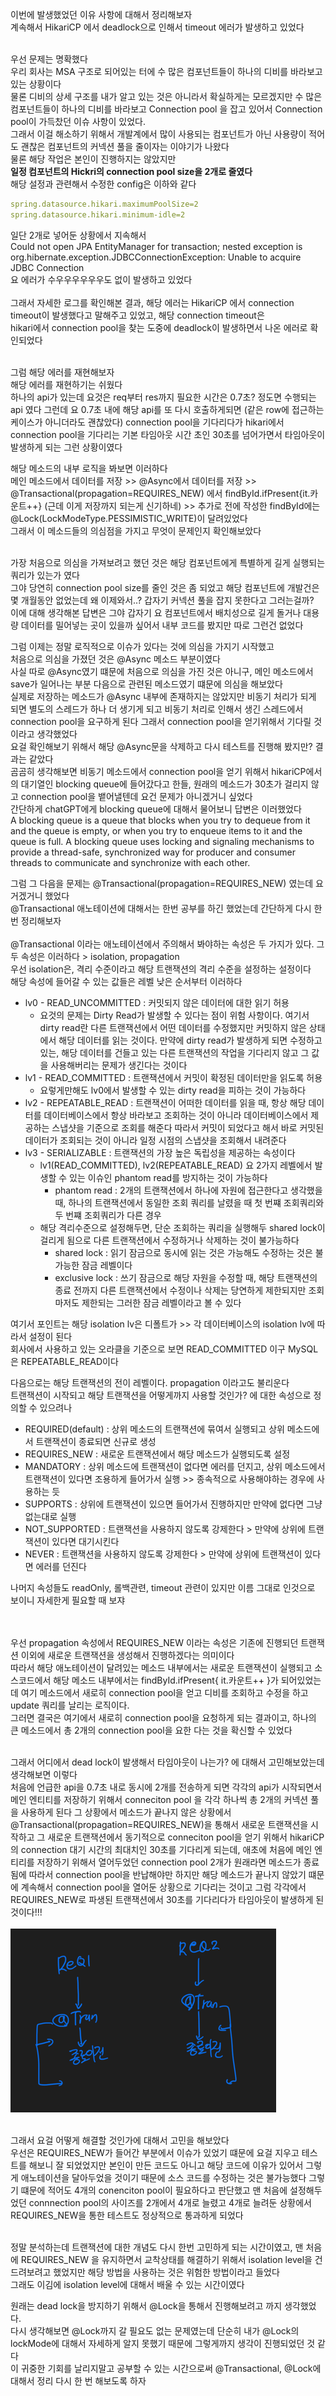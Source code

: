 
이번에 발생했었던 이유 사항에 대해서 정리해보자 <br>
계속해서 HikariCP 에서 deadlock으로 인해서 timeout 에러가 발생하고 있었다 <br>
<br>

우선 문제는 명확했다 <br>
우리 회사는 MSA 구조로 되어있는 터에 수 많은 컴포넌트들이 하나의 디비를 바라보고 있는 상황이다 <br>
물론 디비의 상세 구조를 내가 알고 있는 것은 아니라서 확실하게는 모르겠지만 수 많은 컴포넌트들이 하나의 디비를 바라보고 Connection pool 을 잡고 있어서 
Connection pool이 가득찼던 이슈 사항이 있었다. <br> 
그래서 이걸 해소하기 위해서 개발계에서 많이 사용되는 컴포넌트가 아닌 사용량이 적어도 괜찮은 컴포넌트의 커넥션 풀을 줄이자는 이야기가 나왔다 <br>
물론 해당 작업은 본인이 진행하지는 않았지만 <br>
**일정 컴포넌트의 Hickri의 connection pool size을 2개로 줄였다** <br> 
해당 설정과 관련해서 수정한 config은 이하와 같다 <br>
```yaml
spring.datasource.hikari.maximumPoolSize=2
spring.datasource.hikari.minimum-idle=2
```

일단 2개로 넣어둔 상황에서 지속해서 <br>
Could not open JPA EntityManager for transaction; nested exception is org.hibernate.exception.JDBCConnectionException: Unable to acquire JDBC Connection <br>
요 에러가 수우우우우우우도 없이 발생하고 있었다 <br>
<br>
그래서 자세한 로그를 확인해본 결과, 해당 에러는 HikariCP 에서 connection timeout이 발생했다고 말해주고 있었고, 해당 connection timeout은 <br>
hikari에서 connection pool을 찾는 도중에 deadlock이 발생하면서 나온 에러로 확인되었다 <br>
<br>

그럼 해당 에러를 재현해보자 <br>
해당 에러를 재현하기는 쉬웠다 <br>
하나의 api가 있는데 요것은 req부터 res까지 필요한 시간은 0.7초? 정도면 수행되는 api 였다 그런데 요 0.7초 내에 해당 api를 또 다시 호출하게되면 (같은 row에 접근하는 케이스가 아니더라도 괜찮았다) connection pool을 기다리다가 hikari에서 connection pool을 기다리는 기본 타임아웃 시간 초인 30초를 넘어가면서 타임아웃이 발생하게 되는 그런 상황이였다 <br>

해당 메소드의 내부 로직을 봐보면 이러하다 <br>
메인 메소드에서 데이터를 저장 >> @Async에서 데이터를 저장 >> @Transactional(propagation=REQUIRES_NEW) 에서
findById.ifPresent{it.카운트++} (근데 이게 저장까지 되는게 신기하네) >> 추가로 전에 작성한 findById에는 @Lock(LockModeType.PESSIMISTIC_WRITE)이 달려있었다 <br>
그래서 이 메소드들의 의심점을 가지고 무엇이 문제인지 확인해보았다 <br>
<br>

가장 처음으로 의심을 가져보려고 했던 것은 해당 컴포넌트에게 특별하게 길게 실행되는 쿼리가 있는가 였다 <br>
그야 당연히 connection pool size를 줄인 것은 좀 되었고 해당 컴포넌트에 개발건은 몇 개월동안 없었는데 왜 이제와서..? 갑자기 커넥션 풀을 잡지 못한다고 그러는걸까? <br>
이에 대해 생각해본 답변은 그야 갑자기 요 컴포넌트에서 배치성으로 길게 돌거나 대용량 데이터를 밀어넣는 곳이 있을까 싶어서 내부 코드를 봤지만 따로 그런건 없었다 <br>

그럼 이제는 정말 로직적으로 이슈가 있다는 것에 의심을 가지기 시작했고 <br>
처음으로 의심을 가졌던 것은 @Async 메소드 부분이였다 <br>
사실 따로 @Async였기 떄문에 처음으로 의심을 가진 것은 아니구, 메인 메소드에서 save가 일어나는 부분 다음으로 관련된 메소드였기 떄문에 의심을 해보았다 <br>
실제로 저장하는 메소드가 @Async 내부에 존재하지는 않았지만 비동기 처리가 되게 되면 별도의 스레드가 하나 더 생기게 되고 비동기 처리로 인해서 생긴 스레드에서 connection pool을 요구하게 된다 그래서 connection pool을 얻기위해서 기다릴 것이라고 생각했었다 <br>
요걸 확인해보기 위해서 해당 @Async문을 삭제하고 다시 테스트를 진행해 봤지만? 결과는 같았다 <br>
곰곰히 생각해보면 비동기 메소드에서 connection pool을 얻기 위해서 hikariCP에서의 대기열인 blocking queue에 들어갔다고 한들, 원래의 메소드가 30초가 걸리지 않고 connection pool을 뱉어낼텐데 요건 문제가 아니겠거니 싶었다 <br>
간단하게 chatGPT에게 blocking queue에 대해서 물어보니 답변은 이러했었다 <br>
A blocking queue is a queue that blocks when you try to dequeue from it and the queue is empty, or when you try to enqueue items to it and the queue is full. A blocking queue uses locking and signaling mechanisms to provide a thread-safe, synchronized way for producer and consumer threads to communicate and synchronize with each other. <br>

그럼 그 다음을 문제는 @Transactional(propagation=REQUIRES_NEW) 였는데 요거겠거니 했었다 <br>
@Transactional 애노테이션에 대해서는 한번 공부를 하긴 했었는데 간단하게 다시 한 번 정리해보자<br>
<br>
@Transactional 이라는 애노테이션에서 주의해서 봐야하는 속성은 두 가지가 있다. 그 두 속성은 이러하다 > isolation, propagation <br>
우선 isolation은, 격리 수준이라고 해당 트랜잭션의 격리 수준을 설정하는 설정이다 <br>
해당 속성에 들어갈 수 있는 값들은 레벨 낮은 순서부터 이러하다 <br>
- lv0 - READ_UNCOMMITTED : 커밋되지 않은 데이터에 대한 읽기 허용
  - 요것의 문제는 Dirty Read가 발생할 수 있다는 점이 위험 사항이다. 여기서 dirty read란 다른 트랜잭션에서 어떤 데이터를 수정했지만 커밋하지 않은 상태에서 해당 데이터를 읽는 것이다. 만약에 dirty read가 발생하게 되면 수정하고 있는, 해당 데이터를 건들고 있는 다른 트랜잭션의 작업을 기다리지 않고 그 값을 사용해버리는 문제가 생긴다는 것이다
- lv1 - READ_COMMITTED : 트랜잭션에서 커밋이 확정된 데이터만을 읽도록 허용
  - 요렇게만해도 lv0에서 발생할 수 있는 dirty read을 피하는 것이 가능하다
- lv2 - REPEATABLE_READ : 트랜잭션이 어떠한 데이터를 읽을 때, 항상 해당 데이터를 데이터베이스에서 항상 바라보고 조회하는 것이 아니라 데이터베이스에서 제공하는 스냅샷을 기준으로 조회를 해준다 따라서 커밋이 되었다고 해서 바로 커밋된 데이터가 조회되는 것이 아니라 일정 시점의 스냅샷을 조회해서 내려준다
- lv3 - SERIALIZABLE : 트랜잭션의 가장 높은 독립성을 제공하는 속성이다
  - lv1(READ_COMMITTED), lv2(REPEATABLE_READ) 요 2가지 레벨에서 발생할 수 있는 이슈인 phantom read를 방지하는 것이 가능하다
    - phantom read : 2개의 트랜잭션에서 하나에 자원에 접근한다고 생각했을 때, 하나의 트랜잭션에서 동일한 조회 쿼리를 날렸을 때 첫 번쨰 조회쿼리와 두 번쨰 조회쿼리가 다른 경우
  - 해당 격리수준으로 설정해두면, 단순 조회하는 쿼리을 실행해두 shared lock이 걸리게 됨으로 다른 트랜잭션에서 수정하거나 삭제하는 것이 불가능하다
    - shared lock : 읽기 잠금으로 동시에 읽는 것은 가능해도 수정하는 것은 불가능한 잠금 레벨이다
    - exclusive lock : 쓰기 잠금으로 해당 자원을 수정할 때, 해당 트랜잭션의 종료 전까지 다른 트랜잭션에서 수정이나 삭제는 당연하게 제한되지만 조회마저도 제한되는 그러한 잠금 레벨이라고 볼 수 있다

여기서 포인트는 해당 isolation lv은 디폴트가 >> 각 데이터베이스의 isolation lv에 따라서 설정이 된다 <br>
회사에서 사용하고 있는 오라클을 기준으로 보면 READ_COMMITTED 이구 MySQL은 REPEATABLE_READ이다 <br>



다음으로는 해당 트랜잭션의 전이 레벨이다. propagation 이라고도 불리운다 <br>
트랜잭션이 시작되고 해당 트랜잭션을 어떻게까지 사용할 것인가? 에 대한 속성으로 정의할 수 있으려나 <br>
- REQUIRED(default) : 상위 메소드의 트랜잭션에 묶여서 실행되고 상위 메소드에서 트랜잭션이 종료되면 신규로 생성
- REQUIRES_NEW : 새로운 트랜잭션에서 해당 메소드가 실행되도록 설정
- MANDATORY : 상위 메소드에 트랜잭션이 없다면 에러를 던지고, 상위 메소드에서 트랜잭션이 있다면 조용하게 들어가서 실행 >> 종속적으로 사용해야하는 경우에 사용하는 듯
- SUPPORTS : 상위에 트랜잭션이 있으면 들어가서 진행하지만 만약에 없다면 그냥 없는대로 실행
- NOT_SUPPORTED : 트랜잭션을 사용하지 않도록 강제한다 > 만약에 상위에 트랜잭션이 있다면 대기시킨다
- NEVER : 트랜잭션을 사용하지 않도록 강제한다 > 만약에 상위에 트랜잭션이 있다면 에러를 던진다

나머지 속성들도 readOnly, 롤백관련, timeout 관련이 있지만 이름 그대로 인것으로 보이니 자세한게 필요할 때 보쟈 <br>
<br><br>

우선 propagation 속성에서 REQUIRES_NEW 이라는 속성은 기존에 진행되던 트랜잭션 이외에 새로운 트랜잭션을 생성해서 진행하겠다는 의미이다 <br>
따라서 해당 애노테이션이 달려있는 메소드 내부에서는 새로운 트랜잭션이 실행되고 소스코드에서 해당 메소드 내부에서는 findById.ifPresent{ it.카운트++ }가 되어있었는데 여기 메소드에서 새로히 connection pool을 얻고 디비를 조회하고 수정을 하고 update 쿼리를 날리는 로직이다. <br>
그러면 결국은 여기에서 새로히 connection pool을 요청하게 되는 결과이고, 하나의 큰 메소드에서 총 2개의 connection pool을 요한 다는 것을 확신할 수 있었다 <br>
<br>

그래서 어디에서 dead lock이 발생해서 타임아웃이 나는가? 에 대해서 고민해보았는데 생각해보면 이렇다 <br>
처음에 언급한 api을 0.7초 내로 동시에 2개를 전송하게 되면 각각의 api가 시작되면서 메인 엔티티를 저장하기 위해서 conneciton pool 을 각각 하나씩 총 2개의 커넥션 풀을 사용하게 된다 
그 상황에서 메소드가 끝나지 않은 상황에서 @Transactional(propagation=REQUIRES_NEW)을 통해서 새로운 트랜잭션을 시작하고 그 새로운 트랜잭션에서 동기적으로 conneciton pool을 얻기 위해서 hikariCP의 connection 대기 시간의 최대치인 30초를 기다리게 되는데, 애초에 처음에 메인 엔티리를 저장하기 위해서 열어두었던 connection pool 2개가 원래라면 메소드가 종료됨에 따라서 connection pool을 반납해야만 하지만
해당 메소드가 끝나지 않았기 떄문에 계속해서 connection pool을 열어둔 상황으로 기다리는 것이고 그럼 각각에서 REQUIRES_NEW로 파생된 트랜잭션에서 30초를 기다리다가 타임아웃이 발생하게 된 것이다!!! <br><br>
![img.png](img/img.png)
<br><br>

그래서 요걸 어떻게 해결할 것인가에 대해서 고민을 해보았다 <br>
우선은 REQUIRES_NEW가 들어간 부분에서 이슈가 있었기 떄문에 요걸 지우고 테스트를 해보니 잘 되었었지만 본인이 만든 코드도 아니고 해당 코드에 이유가 있어서 그렇게 애노테이션을 달아두었을 것이기 때문에 소스 코드를 수정하는 것은 불가능했다 그렇기 떄문에 적어도 4개의 conenciton pool이 필요하다고 판단했고 맨 처음에 설정해두었던 connnection pool의 사이즈를 2개에서 4개로 늘렸고 4개로 늘려둔 상황에서 REQUIRES_NEW을 통한 테스트도 정상적으로 통과하게 되었다 <br>
<br>

정말 분석하는데 트랜잭션에 대한 개념도 다시 한번 고민하게 되는 시간이였고, 맨 처음에 REQUIRES_NEW 을 유지하면서 교착상태를 해결하기 위해서 isolation level을 건드려보려고 했었지만 해당 방법을 사용하는 것은 위험한 방법이라고 들었다 <br> 그래도 이김에 isolation level에 대해서 배울 수 있는 시간이였다 <br>

원래는 dead lock을 방지하기 위해서 @Lock을 통해서 진행해보려고 까지 생각했었다. <br>
다시 생각해보면 @Lock까지 갈 필요도 없는 문제였는데 단순히 내가 @Lock의 lockMode에 대해서 자세하게 알지 못했기 때문에 그렇게까지 생각이 진행되었던 것 같다<br>
이 귀중한 기회를 날리지말고 공부할 수 있는 시간으로써 @Transactional, @Lock에 대해서 정리 다시 한 번 해보도록 하자<br><br>


